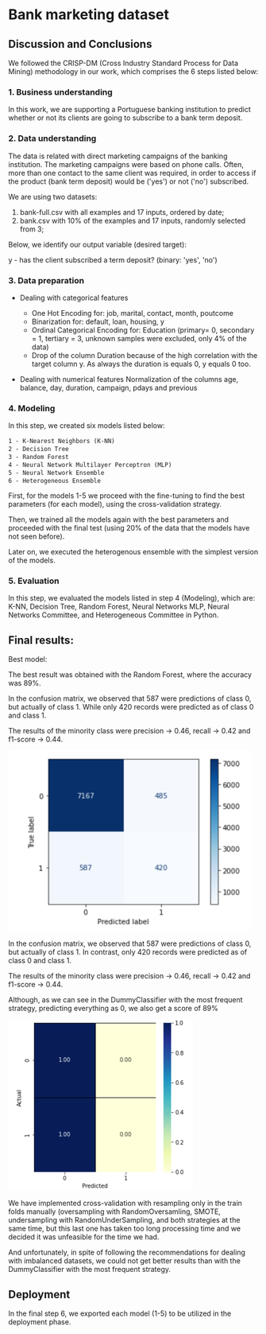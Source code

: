 # Bank marketing dataset

## **Discussion and Conclusions**

We followed the CRISP-DM (Cross Industry Standard Process for Data Mining) methodology in our work, which comprises the 6 steps listed below:

### **1. Business understanding**

In this work, we are supporting a Portuguese banking institution to predict whether or not its clients are going to subscribe to a bank term deposit.

### **2. Data understanding**

The data is related with direct marketing campaigns of the banking institution. The marketing campaigns were based on phone calls. Often, more than one contact to the same client was required, in order to access if the product (bank term deposit) would be ('yes') or not ('no') subscribed.

We are using two datasets:



1. bank-full.csv with all examples and 17 inputs, ordered by date;
2. bank.csv with 10% of the examples and 17 inputs, randomly selected from 3;

Below, we identify our output variable (desired target):

y - has the client subscribed a term deposit? (binary: 'yes', 'no')

### **3. Data preparation**

* Dealing with categorical features

    * One Hot Encoding for:
    job, marital, contact, month, poutcome
    * Binarization for: 
    default, loan, housing, y
    * Ordinal Categorical Encoding for: 
    Education (primary= 0, secondary = 1, tertiary = 3, unknown samples were excluded, only 4% of the data)
    * Drop of the column Duration because of the high correlation with the target column y. As always the duration is equals 0, y equals 0 too.

* Dealing with numerical features
	Normalization of the columns age, balance, day, duration, campaign, pdays and previous

### **4. Modeling**

In this step, we created six models listed below:

    1 - K-Nearest Neighbors (K-NN)  
    2 - Decision Tree 
    3 - Random Forest 
    4 - Neural Network Multilayer Perceptron (MLP) 
    5 - Neural Network Ensemble 
    6 - Heterogeneous Ensemble

First, for the models 1-5 we proceed with the fine-tuning to find the best parameters (for each model), using the cross-validation strategy. 

Then, we trained all the models again with the best parameters and proceeded with the final test (using 20% of the data that the models have not seen before). 

Later on, we executed the heterogenous ensemble with the simplest version of the models.

### **5. Evaluation**

In this step, we evaluated the models listed in step 4 (Modeling), which are:  K-NN, Decision Tree, Random Forest, Neural Networks MLP, Neural Networks Committee, and Heterogeneous Committee in Python.

## **Final results:**

Best model: 

The best result was obtained with the Random Forest, where the accuracy was 89%.

In the confusion matrix, we observed that 587 were predictions of class 0, but actually of class 1. While only 420 records were predicted as of class 0 and class 1.

The results of the minority class were precision -> 0.46, recall -> 0.42  and f1-score -> 0.44.

![alt_text](images/rf_cofusion_matrix.png "Random Forest Confusion Matrix")


In the confusion matrix, we observed that 587 were predictions of class 0, but actually of class 1. In contrast, only 420 records were predicted as of class 0 and class 1.

The results of the minority class were precision -> 0.46, recall -> 0.42  and f1-score -> 0.44.

Although, as we can see in the DummyClassifier with the most frequent strategy, predicting everything as 0, we also get a score of 89%


![alt_text](images/dummy_cofusion_matrix.png "Dummy Confusion Matrix")


We have implemented cross-validation with resampling only in the train folds manually (oversampling with RandomOversamling, SMOTE, undersampling with RandomUnderSampling, and both strategies at the same time, but this last one has taken too long processing time and we decided it was unfeasible for the time we had.

And unfortunately, in spite of following the recommendations for dealing with imbalanced datasets, we could not get better results than with the DummyClassifier with the most frequent strategy.


## **Deployment** 

In the final step 6, we exported each model (1-5) to be utilized in the deployment phase.
